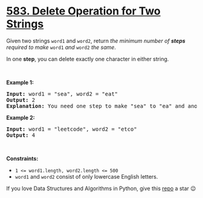 # [583. Delete Operation for Two Strings][title]

<p>Given two strings <code>word1</code> and <code>word2</code>, return <em>the minimum number of <strong>steps</strong> required to make</em> <code>word1</code> <em>and</em> <code>word2</code> <em>the same</em>.</p>
<p>In one <strong>step</strong>, you can delete exactly one character in either string.</p>
<p> </p>
<p><strong>Example 1:</strong></p>
<pre><strong>Input:</strong> word1 = "sea", word2 = "eat"
<strong>Output:</strong> 2
<strong>Explanation:</strong> You need one step to make "sea" to "ea" and another step to make "eat" to "ea".
</pre>
<p><strong>Example 2:</strong></p>
<pre><strong>Input:</strong> word1 = "leetcode", word2 = "etco"
<strong>Output:</strong> 4
</pre>
<p> </p>
<p><strong>Constraints:</strong></p>
<ul>
<li><code>1 &lt;= word1.length, word2.length &lt;= 500</code></li>
<li><code>word1</code> and <code>word2</code> consist of only lowercase English letters.</li>
</ul>


If you love Data Structures and Algorithms in Python, give this [repo][me] a star :wink:

[title]: https://leetcode.com/problems/delete-operation-for-two-strings
[me]: https://github.com/bumblebee211196/awesome-python-leetcode